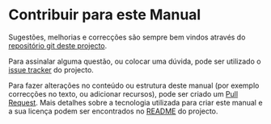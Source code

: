 # Contribuir para este Manual

Sugestões, melhorias e correcções são sempre bem vindos através do [repositório git deste projecto](https://github.com/byteroad/ogcapi-user/). 

Para assinalar alguma questão, ou colocar uma dúvida, pode ser utilizado o [issue tracker](https://github.com/byteroad/ogcapi-user) do projecto.

Para fazer alterações no conteúdo ou estrutura deste manual (por exemplo correcções no texto, ou adicionar recursos), pode ser criado um [Pull Request](https://github.com/byteroad/ogcapi-user/pulls). Mais detalhes sobre a tecnologia utilizada para criar este manual e a sua licença podem ser encontrados no [README](https://github.com/byteroad/ogcapi-user/blob/master/README.md) do projecto.